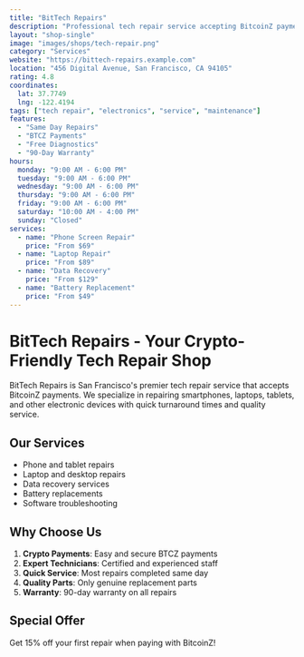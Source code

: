 ```yaml
---
title: "BitTech Repairs"
description: "Professional tech repair service accepting BitcoinZ payments"
layout: "shop-single"
image: "images/shops/tech-repair.png"
category: "Services"
website: "https://bittech-repairs.example.com"
location: "456 Digital Avenue, San Francisco, CA 94105"
rating: 4.8
coordinates: 
  lat: 37.7749
  lng: -122.4194
tags: ["tech repair", "electronics", "service", "maintenance"]
features:
  - "Same Day Repairs"
  - "BTCZ Payments"
  - "Free Diagnostics"
  - "90-Day Warranty"
hours:
  monday: "9:00 AM - 6:00 PM"
  tuesday: "9:00 AM - 6:00 PM"
  wednesday: "9:00 AM - 6:00 PM"
  thursday: "9:00 AM - 6:00 PM"
  friday: "9:00 AM - 6:00 PM"
  saturday: "10:00 AM - 4:00 PM"
  sunday: "Closed"
services:
  - name: "Phone Screen Repair"
    price: "From $69"
  - name: "Laptop Repair"
    price: "From $89"
  - name: "Data Recovery"
    price: "From $129"
  - name: "Battery Replacement"
    price: "From $49"
---
```


# BitTech Repairs - Your Crypto-Friendly Tech Repair Shop

BitTech Repairs is San Francisco's premier tech repair service that accepts BitcoinZ payments. We specialize in repairing smartphones, laptops, tablets, and other electronic devices with quick turnaround times and quality service.

## Our Services

- Phone and tablet repairs
- Laptop and desktop repairs
- Data recovery services
- Battery replacements
- Software troubleshooting

## Why Choose Us

1. **Crypto Payments**: Easy and secure BTCZ payments
2. **Expert Technicians**: Certified and experienced staff
3. **Quick Service**: Most repairs completed same day
4. **Quality Parts**: Only genuine replacement parts
5. **Warranty**: 90-day warranty on all repairs

## Special Offer

Get 15% off your first repair when paying with BitcoinZ!
